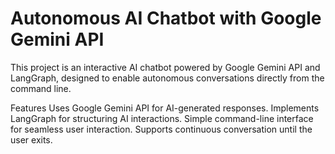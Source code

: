 # Autonomous AI Chatbot with Google Gemini API
This project is an interactive AI chatbot powered by Google Gemini API and LangGraph, designed to enable autonomous conversations directly from the command line.

Features
Uses Google Gemini API for AI-generated responses.
Implements LangGraph for structuring AI interactions.
Simple command-line interface for seamless user interaction.
Supports continuous conversation until the user exits.
